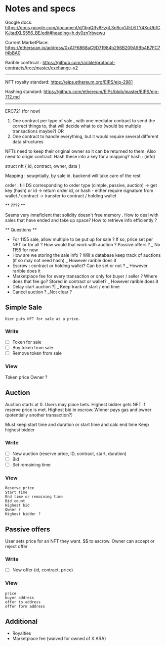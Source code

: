 # Notes and specs

Google docs: https://docs.google.com/document/d/1bgQRy6FzgL3n6co1J5L6TY4XoUbfCKJtadXLS556_BE/edit#heading=h.dy0zn1rbvewu

Current MarketPlace: https://etherscan.io/address/0xA1F6868aC9D71984b296B209A9Bb4B7FC7f4bBA0

Rarible conttrcat : https://github.com/rarible/protocol-contracts/tree/master/exchange-v2

-------

NFT royalty standard: https://eips.ethereum.org/EIPS/eip-2981

Hashing standard: https://github.com/ethereum/EIPs/blob/master/EIPS/eip-712.md

--------------

ERC721 (for now)

1) One contract per type of sale , with one mediator contract to send the correct things to, that will decide what to do (would be multiple transactions maybe?)
OR
2) One contract to handle everything, but it would require several different data structures

 NFTs need to keep their original owner so it can be returned to them. Also need to origin contract. Hash these into a key for a mapping? hash : (info)

 struct nft {
	id,  contract, owner, data
 }

 Mapping : seuqntially, by sale id. backend will take care of the rest

 order : fill DS corresponding to order type (cimple, passive, auction) -> get key (hash) or id -> return order id, or hash
			- either require isgnature from wallet / contract
		-> transfer to contract / holding wallet

 ** ???? **

 Seems very inneficient that solidity doesn't free memory . How to deal with sales that have ended and take up space?
 How to retrieve info efficiently ?


** Questions **

- For 1155 sale, allow multiple to be put up for sale ? If so, price set per NFT or for all ? How would that work with auction ? Passive offers ?
		_ No 1155 for now
- How are we storing the sale info ? Will a database keep track of auctions (if so may not need hash)
	_ However rarible does it
- Escrow : contract or holding wallet? Can be set or not ?
	_ However rarible does it
- Marketplace fee for every transaction or only for buyer / seller ? Where does that fee go? Stored in contract or wallet?
	_ However rarible does it
- Delay start auction ?|
	_ Keep track of start / end time
- Cancel auction ?
	_Not clear ?


## Simple Sale
	User puts NFT for sale at a price.

### Write

- [ ] Token for sale
- [ ] Buy token from sale
- [ ] Remove token from sale

### View
Token price
Owner ?

## Auction

Auction starts at 0. Users may place bets. Highest bidder gets NFT if reserve price is met. Highest bid in escrow. Winner pays gas and owner (potentially another transaction?)

Must keep start time and duration or start time and calc end time
Keep highest bidder

### Write

- [ ] New auction (reserve price, ID, contract, start, duration)
- [ ] Bid
- [ ] Set remaining time

### View
	Reserve price
	Start time
	End time or remaining time
	Bid count
	Highest bid
	Owner ?
	Highest bidder ?


## Passive offers

User sets price for an NFT they want. $$ to escrow. Owner can accept or reject offer

### Write

- [ ] New offer (id, contract, price)

### View
	price
	buyer address
	offer to address
	offer form address


## Additional
- Royalties
- Marketplace fee (waived for owned of X ARA)
